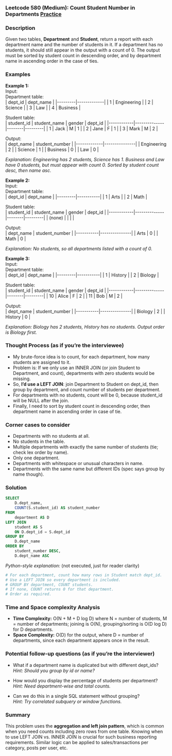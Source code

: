 ### Leetcode 580 (Medium): Count Student Number in Departments [Practice](https://leetcode.com/problems/count-student-number-in-departments)

### Description  
Given two tables, **Department** and **Student**, return a report with each department name and the number of students in it. If a department has no students, it should still appear in the output with a count of 0. The output must be sorted by student count in descending order, and by department name in ascending order in the case of ties.

### Examples  

**Example 1:**  
Input:  
Department table:  
| dept_id | dept_name   |
|---------|-------------|
| 1       | Engineering |
| 2       | Science     |
| 3       | Law         |
| 4       | Business    |

Student table:  
| student_id | student_name | gender | dept_id |
|------------|--------------|--------|---------|
| 1          | Jack         | M      | 1       |
| 2          | Jane         | F      | 1       |
| 3          | Mark         | M      | 2       |

Output:  
| dept_name   | student_number |
|-------------|---------------|
| Engineering | 2             |
| Science     | 1             |
| Business    | 0             |
| Law         | 0             |

*Explanation: Engineering has 2 students, Science has 1. Business and Law have 0 students, but must appear with count 0. Sorted by student count desc, then name asc.*

**Example 2:**  
Input:  
Department table:  
| dept_id | dept_name |
|---------|-----------|
| 1       | Arts      |
| 2       | Math      |

Student table:  
| student_id | student_name | gender | dept_id |
|------------|--------------|--------|---------|
| (none)     |              |        |         |

Output:  
| dept_name | student_number |
|-----------|---------------|
| Arts      | 0             |
| Math      | 0             |

*Explanation: No students, so all departments listed with a count of 0.*

**Example 3:**  
Input:  
Department table:  
| dept_id | dept_name |
|---------|-----------|
| 1       | History   |
| 2       | Biology   |

Student table:  
| student_id | student_name | gender | dept_id |
|------------|--------------|--------|---------|
| 10         | Alice        | F      | 2       |
| 11         | Bob          | M      | 2       |

Output:  
| dept_name | student_number |
|-----------|---------------|
| Biology   | 2             |
| History   | 0             |

*Explanation: Biology has 2 students, History has no students. Output order is Biology first.*

### Thought Process (as if you’re the interviewee)  
- My brute-force idea is to count, for each department, how many students are assigned to it.  
- Problem is: If we only use an INNER JOIN (or join Student to Department, and count), departments with zero students would be missing.
- So, **I’d use a LEFT JOIN**: join Department to Student on dept_id, then group by department, and count number of students per department.  
- For departments with no students, count will be 0, because student_id will be NULL after the join.
- Finally, I need to sort by student count in descending order, then department name in ascending order in case of tie.

### Corner cases to consider  
- Departments with no students at all.
- No students in the table.
- Multiple departments with exactly the same number of students (tie; check lex order by name).
- Only one department.
- Departments with whitespace or unusual characters in name.
- Departments with the same name but different IDs (spec says group by name though).

### Solution

```sql
SELECT
    D.dept_name,
    COUNT(S.student_id) AS student_number
FROM
    department AS D
LEFT JOIN
    student AS S
    ON D.dept_id = S.dept_id
GROUP BY
    D.dept_name
ORDER BY
    student_number DESC,
    D.dept_name ASC
```

*Python-style explanation:* (not executed, just for reader clarity)

```python
# For each department, count how many rows in Student match dept_id.
# Use a LEFT JOIN so every department is included.
# GROUP BY department, COUNT students.
# If none, COUNT returns 0 for that department.
# Order as required.
```

### Time and Space complexity Analysis  

- **Time Complexity:** O(N + M + D log D) where N = number of students, M = number of departments; joining is O(N), grouping/sorting is O(D log D) for D departments.
- **Space Complexity:** O(D) for the output, where D = number of departments, since each department appears once in the result.

### Potential follow-up questions (as if you’re the interviewer)  

- What if a department name is duplicated but with different dept_ids?  
  *Hint: Should you group by id or name?*

- How would you display the percentage of students per department?  
  *Hint: Need department-wise and total counts.*

- Can we do this in a single SQL statement without grouping?  
  *Hint: Try correlated subquery or window functions.*

### Summary
This problem uses the **aggregation and left join pattern**, which is common when you need counts including zero rows from one table. Knowing when to use LEFT JOIN vs. INNER JOIN is crucial for such business reporting requirements. Similar logic can be applied to sales/transactions per category, posts per user, etc.